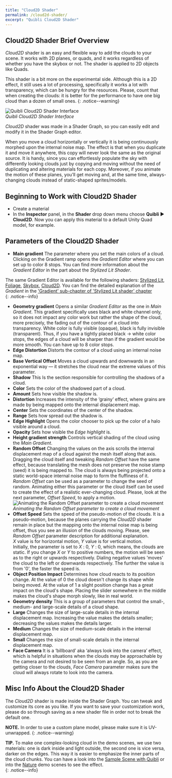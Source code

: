 ```yaml
---
title: "Cloud2D Shader"
permalink: /cloud2d-shader/
excerpt: "Quibli Cloud2D Shader"
---
```


## Cloud2D Shader Brief Overview
_Cloud2D_ shader is an easy and flexible way to add the clouds to your scene. It works with 2D planes, or quads, and it works regardless of whether you have the skybox or not. The shader is applied to 2D objects like Quads. 

This shader is a bit more on the experimental side. Although this is a 2D effect, it still uses a lot of processing, specifically it works a lot with transparency, which can be hungry for the resources. Please, count that when creating the clouds: it is better for the performance to have one big cloud than a dozen of small ones.
{: .notice--warning}

![Quibli Cloud2D Shader Interface](/quibli-doc/assets/images/manual_images/cloud2d_shader_interface.jpg)  
*Quibli Cloud2D Shader Interface*

_Cloud2D_ shader was made in a Shader Graph, so you can easily edit and modify it in the Shader Graph editor.  

When you move a cloud horizontally or vertically it is being continuously morphed upon the internal noise map. The effect is that when you duplicate it and move it anywhere, this copy will never look the same as the original source. It is handy, since you can effortlessly populate the sky with differently looking clouds just by copying and moving without the need of duplicating and altering materials for each copy. Moreover, if you animate the motion of these planes, you’ll get moving and, at the same time, always-changing clouds instead of static-shaped sprites/models.

## Beginning to Work with Cloud2D Shader

* Create a material
* In the **Inspector** panel, in the **Shader** drop down menu choose **Quibli** ▶︎ **Cloud2D**.
Now you can apply this material to a default Unity Quad model, for example.

## Parameters of the Cloud2D Shader

- **Main gradient** The parameter where you set the main colors of a cloud. Clicking on the Gradient ramp opens the _Gradient Editor_ where you can set up to color 8 stops. You can find more information about the _Gradient Editor_ in the part about the _Stylized Lit Shader_.

The same Gradient Editor is available for the following shaders: [Stylized Lit](../stylized-lit-shader), [Foliage](../foliage-shader), [Skybox](../skybox-shader), [Cloud2D](../cloud2d-shader). You can find the detailed explanation of the _Gradient_ in the ['Gradient' sub-chapter of 'Stylized Lit shader' chapter](../stylized-lit-shader/#gradient)  
{: .notice--info}
- **Geometry gradient**  Opens a similar _Gradient Editor_ as the one in _Main Gradient_. This gradient specifically uses black and white channel only, so it does not impact any color work but rather the shape of the cloud, more precisely, the fading out of the contour of a cloud into transparency. White color is fully visible (opaque), black is fully invisible (transparent). Thus, if you have a tightly placed black → white color stops, the edges of a cloud will be sharper than if the gradient would be more smooth. You can have up to 8 color stops.
- **Edge Distortion** Distorts the contour of a cloud using an internal noise map.
- **Base Vertical Offset** Moves a cloud upwards and downwards in an exponential way — it stretches the cloud near the extreme values of this parameter.
- **Shadow** This Is the section responsible for controlling the shadows of a cloud.
- **Color** Sets the color of the shadowed part of a cloud.
- **Amount**  Sets how visible the shadow is.
- **Distortion** Increases the intensity of the ‘grainy’ effect, where grains are made by being mapped onto the internal displacement map.
- **Center** Sets the coordinates of the center of the shadow.
- **Range** Sets how spread out the shadow is.
- **Edge Highlight** Opens the color chooser to pick up the color of a halo visible around a cloud.
- **Opacity** Sets how visible the _Edge highlight_ is.
- **Height gradient strength** Controls vertical shading of the cloud using the _Main Gradient_.
- **Random Offset** Changing the values on the axis scrolls the internal displacement map of a cloud against the mesh itself along that axis. Dragging the cloud itself and tweaking _Random Offset_ have the same effect, because translating the mesh does not preserve the noise stamp (seed) it is being mapped to. The cloud is always being projected onto a static world-space internal noise map to form the fluffiness of it.  
_Random Offset_ can be used as a parameter to change the seed of random. Animating either this parameter or the cloud itself can be used to create the effect of a realistic ever-changing cloud. Please, look at the next parameter, _Offset Speed_, to apply a motion.  
![Animating the Random Offset parameter to create a cloud movement](/quibli-doc/assets/images/manual_images/cloud2d_shader_animated_clouds_moving.gif)  
*Animating the Random Offset parameter to create a cloud movement*
- **Offset Speed** Sets the speed of the pseudo-motion of the clouds. It is a pseudo-motion, because the planes carrying the _Cloud2D_ shader remain in place but the mapping onto the internal noise map is being offset, thus you see an illusion of the clouds moving. Please, see _Random Offset_ parameter description for additional explanation.  
_X_ value is for horizontal motion, _Y_ value is for vertical motion.  
Initially, the parameter is set to _X_ : 0, _Y_ : 0, which means, the clouds are static. If you change _X_ or _Y_ to positive numbers, the motion will be seen as to the right or upwards respectively. Dialing negative values 'moves' the cloud to the left or downwards respectively. The further the value is from '0', the faster the speed is.
- **Object Position Impact** Determines how cloud reacts to its position change. At the value of 0 the cloud doesn't change its shape while being moved. At the value of 1 a slight position change has a great impact on the cloud's shape. Placing the slider somewhere in the middle makes the cloud's shape morph slowly, like in real world.
- **Geometry density** This is a group of parameters that control the small-, medium- and large-scale details of a cloud shape.
- **Large** Changes the size of large-scale details in the internal displacement map. Increasing the value makes the details smaller; decreasing the values makes the details larger.
- **Medium** Changes the size of medium-scale details in the internal displacement map.
- **Small** Changes the size of small-scale details in the internal displacement map.
- **Face Camera** It is a ‘billboard’ aka ‘always look into the camera’ effect, which is helpful in situations when the clouds may be approachable by the camera and not desired to be seen from an angle. So, as you are getting closer to the clouds, _Face Camera_ parameter makes sure the cloud will always rotate to look into the camera.

## Misc Info About the Cloud2D Shader
The _Cloud2D_ shader is made inside the Shader Graph. You can tweak and customize its core as you like. If you want to save your customization work, please do so through saving as a new shader file in order not to break the default one.

**NOTE.** In order to use a custom plane model, please make sure it is UV-unwrapped.
{: .notice--warning}

**TIP.** To make one complex-looking cloud in the demo scenes, we use two materials: one is dark inside and light outside, the second one is vice versa, darker on the edges. This way it is easier to emphasize the inner parts of the cloud chunks. You can have a look into the [Sample Scene with Quibli](../demo-scenes/#sample-scene-with-quibli) or into the [Nature](../demo-scenes/#nature-scene) demo scenes to see the effect.  
{: .notice--info}

